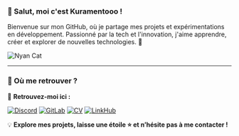 ### 👋 Salut, moi c'est **Kuramentooo** !

Bienvenue sur mon GitHub, où je partage mes projets et expérimentations en développement. Passionné par la tech et l'innovation, j'aime apprendre, créer et explorer de nouvelles technologies. 🚀

![Nyan Cat](https://media.giphy.com/media/sIIhZliB2McAo/giphy.gif)

---

### 🔗 Où me retrouver ?

📌 **Retrouvez-moi ici :**

[![Discord](https://img.shields.io/badge/Discord-Rejoindre-5865F2?style=for-the-badge&logo=discord&logoColor=white)](https://discord.gg/exbaUF2v5k)
[![GitLab](https://img.shields.io/badge/GitLab-Projets-FCA121?style=for-the-badge&logo=gitlab&logoColor=white)](https://gitlab.com/ClemD05)
[![CV](https://img.shields.io/badge/CV-En%20ligne-2EA44F?style=for-the-badge)](https://kuramentooo.github.io/dev-portfolio/)
[![LinkHub](https://img.shields.io/badge/LinkHub-Tous%20mes%20liens-FF5733?style=for-the-badge)](https://kuramentooo.github.io/LinkHub/)

💡 **Explore mes projets, laisse une étoile ⭐ et n’hésite pas à me contacter !**
